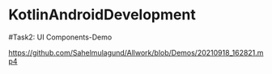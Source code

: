 # KotlinAndroidDevelopment


#Task2: UI Components-Demo

https://github.com/Sahelmulagund/Allwork/blob/Demos/20210918_162821.mp4


